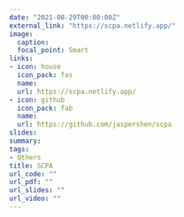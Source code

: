 ```yaml
---
date: "2021-08-29T00:00:00Z"
external_link: "https://scpa.netlify.app/"
image:
  caption: 
  focal_point: Smart
links:
- icon: house
  icon_pack: fas
  name: 
  url: https://scpa.netlify.app/
- icon: github
  icon_pack: fab
  name: 
  url: https://github.com/jaspershen/scpa
slides:
summary:
tags:
- Others
title: SCPA
url_code: ""
url_pdf: ""
url_slides: ""
url_video: ""
---
```

